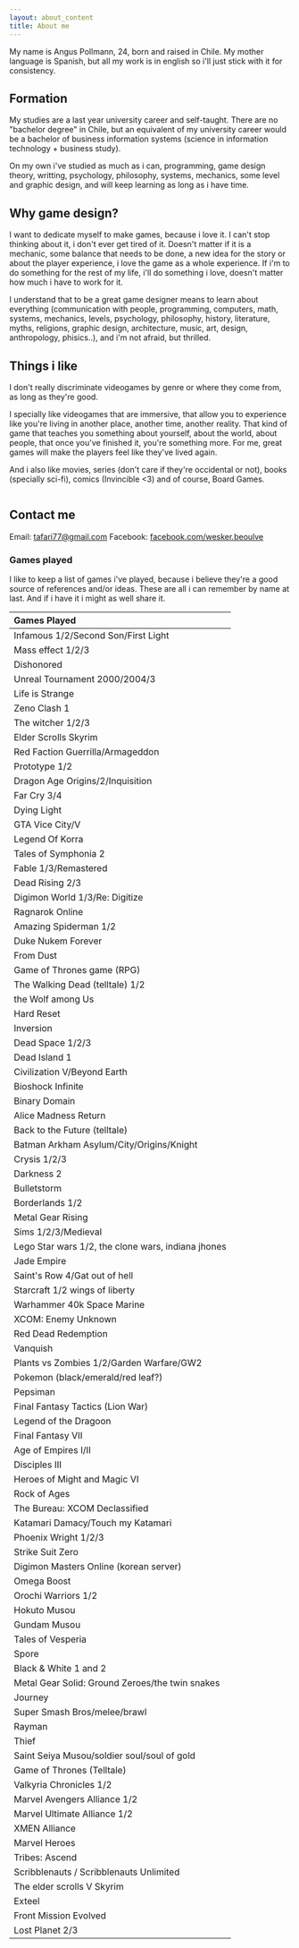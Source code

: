 ```yaml
---
layout: about_content
title: About me
---
```


<p>My name is Angus Pollmann, 24, born and raised in Chile. My mother language is Spanish, but all my work is in english so i'll just stick with it for consistency.</p>

## Formation
<p>My studies are a last year university career and self-taught. There are no "bachelor degree" in Chile, but an equivalent of my university career would be a bachelor of business information systems (science in information technology + business study).</p>

<p>On my own i've studied as much as i can, programming, game design theory, writting, psychology, philosophy, systems, mechanics, some level and graphic design, and will keep learning as long as i have time.</p>

## Why game design?
<p>I want to dedicate myself to make games, because i love it. I can't stop thinking about it, i don't ever get tired of it. Doesn't matter if it is a mechanic, some balance that needs to be done, a new idea for the story or about the player experience, i love the game as a whole experience. If i'm to do something for the rest of my life, i'll do something i love, doesn't matter how much i have to work for it.</p>

<p>I understand that to be a great game designer means to learn about everything (communication with people, programming, computers, math, systems, mechanics, levels, psychology, philosophy, history, literature, myths, religions, graphic design, architecture, music, art, design, anthropology, phisics..), and i'm not afraid, but thrilled.</p>

## Things i like
<p>I don't really discriminate videogames by genre or where they come from, as long as they're good.</p>

<p>I specially like videogames that are immersive, that allow you to experience like you're living in another place, another time, another reality. That kind of game that teaches you something about yourself, about the world, about people, that once you've finished it, you're something more. For me, great games will make the players feel like they've lived again.</p>

<p>And i also like movies, series (don't care if they're occidental or not), books (specially sci-fi), comics (Invincible <3) and of course, Board Games. </p>

<span class="image featured"><img src="{{ site.baseurl }}/images/iroh_tree.jpg" alt=""/></span>

## Contact me

Email: <tafari77@gmail.com>
Facebook: [facebook.com/wesker.beoulve](https://www.facebook.com/wesker.beoulve)

### Games played
<p>I like to keep a list of games i've played, because i believe they're a good source of references and/or ideas. These are all i can remember by name at last. And if i have it i might as well share it.</p>

|Games Played|
|:--------------|
|Infamous 1/2/Second Son/First Light|
|Mass effect 1/2/3|
|Dishonored|
|Unreal Tournament 2000/2004/3|
|Life is Strange|
|Zeno Clash 1|
|The witcher 1/2/3|
|Elder Scrolls Skyrim|
|Red Faction Guerrilla/Armageddon|
|Prototype 1/2|
|Dragon Age Origins/2/Inquisition|
|Far Cry 3/4|
|Dying Light|
|GTA Vice City/V|
|Legend Of Korra|
|Tales of Symphonia 2|
|Fable 1/3/Remastered|
|Dead Rising 2/3|
|Digimon World 1/3/Re: Digitize|
|Ragnarok Online|
|Amazing Spiderman 1/2|
|Duke Nukem Forever|
|From Dust|
|Game of Thrones game (RPG)|
|The Walking Dead (telltale) 1/2|
|the Wolf among Us|
|Hard Reset|
|Inversion|
|Dead Space 1/2/3|
|Dead Island 1|
|Civilization V/Beyond Earth|
|Bioshock Infinite|
|Binary Domain|
|Alice Madness Return|
|Back to the Future (telltale)|
|Batman Arkham Asylum/City/Origins/Knight|
|Crysis 1/2/3|
|Darkness 2|
|Bulletstorm|
|Borderlands 1/2|
|Metal Gear Rising|
|Sims 1/2/3/Medieval|
|Lego Star wars 1/2, the clone wars, indiana jhones|
|Jade Empire|
|Saint's Row 4/Gat out of hell|
|Starcraft 1/2 wings of liberty|
|Warhammer 40k Space Marine|
|XCOM: Enemy Unknown|
|Red Dead Redemption|
|Vanquish|
|Plants vs Zombies 1/2/Garden Warfare/GW2|
|Pokemon (black/emerald/red leaf?)|
|Pepsiman|
|Final Fantasy Tactics (Lion War)|
|Legend of the Dragoon|
|Final Fantasy VII|
|Age of Empires I/II|
|Disciples III|
|Heroes of Might and Magic VI|
|Rock of Ages|
|The Bureau: XCOM Declassified|
|Katamari Damacy/Touch my Katamari|
|Phoenix Wright 1/2/3|
|Strike Suit Zero|
|Digimon Masters Online (korean server)|
|Omega Boost|
|Orochi Warriors 1/2|
|Hokuto Musou|
|Gundam Musou|
|Tales of Vesperia|
|Spore|
|Black & White 1 and 2|
|Metal Gear Solid: Ground Zeroes/the twin snakes|
|Journey|
|Super Smash Bros/melee/brawl|
|Rayman|
|Thief|
|Saint Seiya Musou/soldier soul/soul of gold|
|Game of Thrones (Telltale)|
|Valkyria Chronicles 1/2|
|Marvel Avengers Alliance 1/2|
|Marvel Ultimate Alliance 1/2|
|XMEN Alliance|
|Marvel Heroes|
|Tribes: Ascend|
|Scribblenauts / Scribblenauts Unlimited|
|The elder scrolls V Skyrim|
|Exteel|
|Front Mission Evolved|
|Lost Planet 2/3|
